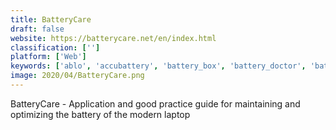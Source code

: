 ```yaml
---
title: BatteryCare
draft: false 
website: https://batterycare.net/en/index.html
classification: ['']
platform: ['Web']
keywords: ['ablo', 'accubattery', 'battery_box', 'battery_doctor', 'battery_life_pro', 'battery_widget_reborn', 'batterybar', 'batterybot_pro', 'batteryinfoview', 'batterymon', 'chatible', 'du_battery_saver', 'easy_battery_saver', 'gsam_battery_monitor', 'gimespace_power_control', 'greenify', 'juicedefender', 'minibatterylogger', 'talk_turkey', 'ultra_battery_saver_pro']
image: 2020/04/BatteryCare.png
---
```

BatteryCare - Application and good practice guide for maintaining and optimizing the battery of the modern laptop